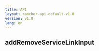 ```yaml
---
title: API
layout: rancher-api-default-v1.0
version: v1.0
lang: en
---
```


## addRemoveServiceLinkInput






